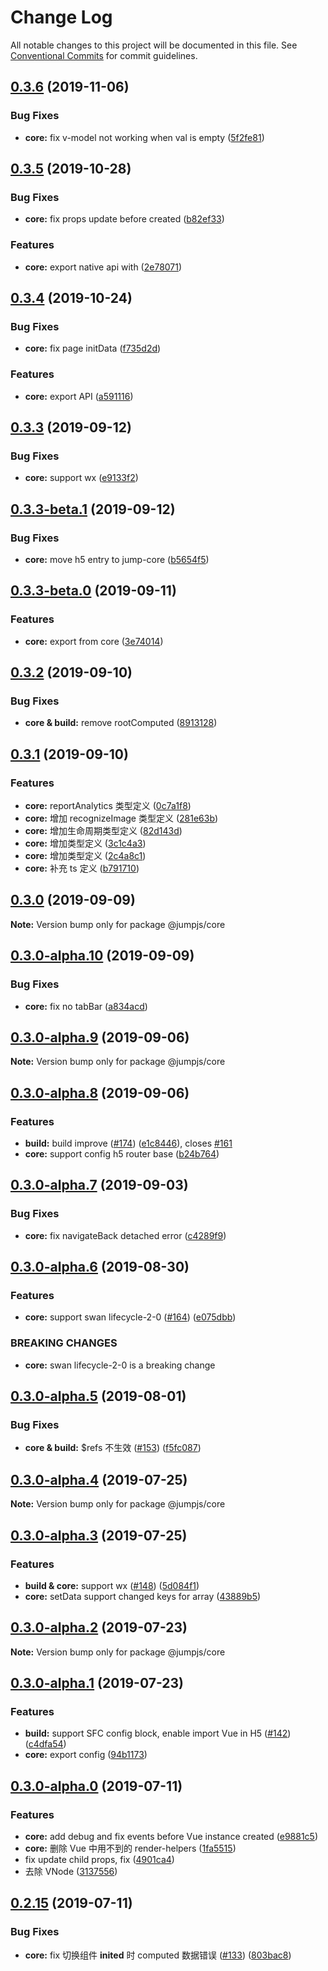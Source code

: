 # Change Log

All notable changes to this project will be documented in this file.
See [Conventional Commits](https://conventionalcommits.org) for commit guidelines.

## [0.3.6](https://github.com/max-team/Jump/compare/@jumpjs/core@0.3.5...@jumpjs/core@0.3.6) (2019-11-06)


### Bug Fixes

* **core:** fix v-model not working when val is empty ([5f2fe81](https://github.com/max-team/Jump/commit/5f2fe81))





## [0.3.5](https://github.com/max-team/Jump/compare/@jumpjs/core@0.3.4...@jumpjs/core@0.3.5) (2019-10-28)


### Bug Fixes

* **core:** fix props update before created ([b82ef33](https://github.com/max-team/Jump/commit/b82ef33))


### Features

* **core:** export native api with ([2e78071](https://github.com/max-team/Jump/commit/2e78071))





## [0.3.4](https://github.com/max-team/Jump/compare/@jumpjs/core@0.3.3...@jumpjs/core@0.3.4) (2019-10-24)


### Bug Fixes

* **core:** fix page initData ([f735d2d](https://github.com/max-team/Jump/commit/f735d2d))


### Features

* **core:** export API ([a591116](https://github.com/max-team/Jump/commit/a591116))





## [0.3.3](https://github.com/max-team/Jump/compare/@jumpjs/core@0.3.3-beta.1...@jumpjs/core@0.3.3) (2019-09-12)


### Bug Fixes

* **core:** support wx ([e9133f2](https://github.com/max-team/Jump/commit/e9133f2))





## [0.3.3-beta.1](https://github.com/max-team/Jump/compare/@jumpjs/core@0.3.3-beta.0...@jumpjs/core@0.3.3-beta.1) (2019-09-12)


### Bug Fixes

* **core:** move h5 entry to jump-core ([b5654f5](https://github.com/max-team/Jump/commit/b5654f5))





## [0.3.3-beta.0](https://github.com/max-team/Jump/compare/@jumpjs/core@0.3.2...@jumpjs/core@0.3.3-beta.0) (2019-09-11)


### Features

* **core:** export  from core ([3e74014](https://github.com/max-team/Jump/commit/3e74014))





## [0.3.2](https://github.com/max-team/Jump/compare/@jumpjs/core@0.3.1...@jumpjs/core@0.3.2) (2019-09-10)


### Bug Fixes

* **core & build:** remove rootComputed ([8913128](https://github.com/max-team/Jump/commit/8913128))





## [0.3.1](https://github.com/max-team/Jump/compare/@jumpjs/core@0.3.0...@jumpjs/core@0.3.1) (2019-09-10)


### Features

* **core:** reportAnalytics 类型定义 ([0c7a1f8](https://github.com/max-team/Jump/commit/0c7a1f8))
* **core:** 增加 recognizeImage 类型定义 ([281e63b](https://github.com/max-team/Jump/commit/281e63b))
* **core:** 增加生命周期类型定义 ([82d143d](https://github.com/max-team/Jump/commit/82d143d))
* **core:** 增加类型定义 ([3c1c4a3](https://github.com/max-team/Jump/commit/3c1c4a3))
* **core:** 增加类型定义 ([2c4a8c1](https://github.com/max-team/Jump/commit/2c4a8c1))
* **core:** 补充 ts 定义 ([b791710](https://github.com/max-team/Jump/commit/b791710))





## [0.3.0](https://github.com/max-team/Jump/compare/@jumpjs/core@0.3.0-alpha.10...@jumpjs/core@0.3.0) (2019-09-09)

**Note:** Version bump only for package @jumpjs/core





## [0.3.0-alpha.10](https://github.com/max-team/Jump/compare/@jumpjs/core@0.3.0-alpha.9...@jumpjs/core@0.3.0-alpha.10) (2019-09-09)


### Bug Fixes

* **core:** fix no tabBar ([a834acd](https://github.com/max-team/Jump/commit/a834acd))





## [0.3.0-alpha.9](https://github.com/max-team/Jump/compare/@jumpjs/core@0.3.0-alpha.8...@jumpjs/core@0.3.0-alpha.9) (2019-09-06)

**Note:** Version bump only for package @jumpjs/core





## [0.3.0-alpha.8](https://github.com/max-team/Jump/compare/@jumpjs/core@0.3.0-alpha.7...@jumpjs/core@0.3.0-alpha.8) (2019-09-06)


### Features

* **build:** build improve ([#174](https://github.com/max-team/Jump/issues/174)) ([e1c8446](https://github.com/max-team/Jump/commit/e1c8446)), closes [#161](https://github.com/max-team/Jump/issues/161)
* **core:** support config h5 router base ([b24b764](https://github.com/max-team/Jump/commit/b24b764))





## [0.3.0-alpha.7](https://github.com/max-team/Jump/compare/@jumpjs/core@0.3.0-alpha.6...@jumpjs/core@0.3.0-alpha.7) (2019-09-03)


### Bug Fixes

* **core:** fix navigateBack detached error ([c4289f9](https://github.com/max-team/Jump/commit/c4289f9))





## [0.3.0-alpha.6](https://github.com/max-team/Jump/compare/@jumpjs/core@0.3.0-alpha.5...@jumpjs/core@0.3.0-alpha.6) (2019-08-30)


### Features

* **core:** support swan lifecycle-2-0 ([#164](https://github.com/max-team/Jump/issues/164)) ([e075dbb](https://github.com/max-team/Jump/commit/e075dbb))


### BREAKING CHANGES

* **core:** swan lifecycle-2-0 is a breaking change





## [0.3.0-alpha.5](https://github.com/max-team/Jump/compare/@jumpjs/core@0.3.0-alpha.4...@jumpjs/core@0.3.0-alpha.5) (2019-08-01)


### Bug Fixes

* **core & build:** $refs 不生效 ([#153](https://github.com/max-team/Jump/issues/153)) ([f5fc087](https://github.com/max-team/Jump/commit/f5fc087))






## [0.3.0-alpha.4](https://github.com/max-team/Jump/compare/@jumpjs/core@0.3.0-alpha.3...@jumpjs/core@0.3.0-alpha.4) (2019-07-25)

**Note:** Version bump only for package @jumpjs/core



## [0.3.0-alpha.3](https://github.com/max-team/Jump/compare/@jumpjs/core@0.3.0-alpha.2...@jumpjs/core@0.3.0-alpha.3) (2019-07-25)

### Features

* **build & core:** support wx ([#148](https://github.com/max-team/Jump/issues/148)) ([5d084f1](https://github.com/max-team/Jump/commit/5d084f1))
* **core:** setData support changed keys for array ([43889b5](https://github.com/max-team/Jump/commit/43889b5))




## [0.3.0-alpha.2](https://github.com/max-team/Jump/compare/@jumpjs/core@0.3.0-alpha.1...@jumpjs/core@0.3.0-alpha.2) (2019-07-23)

**Note:** Version bump only for package @jumpjs/core



## [0.3.0-alpha.1](https://github.com/max-team/Jump/compare/@jumpjs/core@0.3.0-alpha.0...@jumpjs/core@0.3.0-alpha.1) (2019-07-23)

### Features

* **build:** support SFC config block, enable import Vue in H5 ([#142](https://github.com/max-team/Jump/issues/142)) ([c4dfa54](https://github.com/max-team/Jump/commit/c4dfa54))
* **core:** export config ([94b1173](https://github.com/max-team/Jump/commit/94b1173))




## [0.3.0-alpha.0](https://github.com/max-team/Jump/compare/@jumpjs/core@0.2.15...@jumpjs/core@0.3.0-alpha.1) (2019-07-11)

### Features

* **core:** add debug and fix events before Vue instance created ([e9881c5](https://github.com/max-team/Jump/commit/e9881c5))
* **core:** 删除 Vue 中用不到的 render-helpers ([1fa5515](https://github.com/max-team/Jump/commit/1fa5515))
* fix update child props, fix ([4901ca4](https://github.com/max-team/Jump/commit/4901ca4))
* 去除 VNode ([3137556](https://github.com/max-team/Jump/commit/3137556))



## [0.2.15](https://github.com/max-team/Jump/compare/@jumpjs/core@0.2.14...@jumpjs/core@0.2.15) (2019-07-11)


### Bug Fixes

* **core:** fix 切换组件 __inited__ 时 computed 数据错误 ([#133](https://github.com/max-team/Jump/issues/133)) ([803bac8](https://github.com/max-team/Jump/commit/803bac8))
